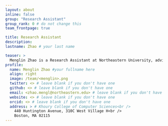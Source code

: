 ```yaml
---
layout: about
inline: false
group: "Research Assistant"
group_rank: 0 # do not change this
team_frontpage: true

title: Research Assistant
description:
lastname: Zhao # your last name 

teaser: >
  Menglin Zhao is a Research Assistant at Northeastern University, advised by Prof. Dakuo Wang.
profile:
  name: Menglin Zhao #your fullname here
  align: right
  image: /team/<menglin>.png
  twitter: <> # leave blank if you don't have one
  github: <> # leave blank if you don't have one
  email: <zhao.mengl@northeastern.edu> # leave blank if you don't have one
  website: <> # leave blank if you don't have one
  orcid: <> # leave blank if you don't have one
  address: > # Khoury College of Computer Sciences<br />
    440 Huntington Avenue, 310C West Village H<br />
    Boston, MA 02115
---
```

